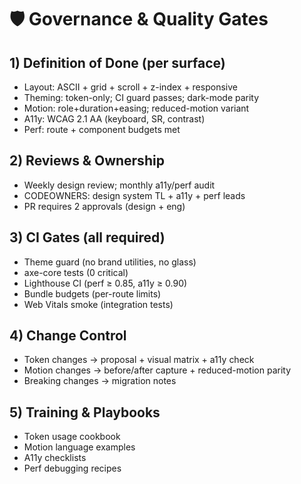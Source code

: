 # 🛡️ Governance & Quality Gates

## 1) Definition of Done (per surface)
- Layout: ASCII + grid + scroll + z-index + responsive
- Theming: token-only; CI guard passes; dark-mode parity
- Motion: role+duration+easing; reduced-motion variant
- A11y: WCAG 2.1 AA (keyboard, SR, contrast)
- Perf: route + component budgets met

## 2) Reviews & Ownership
- Weekly design review; monthly a11y/perf audit
- CODEOWNERS: design system TL + a11y + perf leads
- PR requires 2 approvals (design + eng)

## 3) CI Gates (all required)
- Theme guard (no brand utilities, no glass)
- axe-core tests (0 critical)
- Lighthouse CI (perf ≥ 0.85, a11y ≥ 0.90)
- Bundle budgets (per-route limits)
- Web Vitals smoke (integration tests)

## 4) Change Control
- Token changes → proposal + visual matrix + a11y check
- Motion changes → before/after capture + reduced-motion parity
- Breaking changes → migration notes

## 5) Training & Playbooks
- Token usage cookbook
- Motion language examples
- A11y checklists
- Perf debugging recipes
